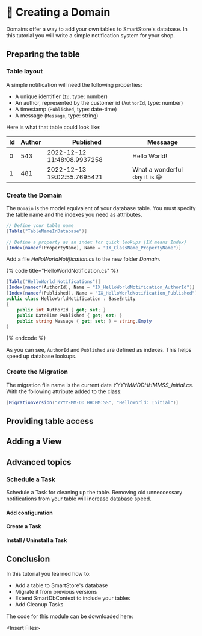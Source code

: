 # 🥚 Creating a Domain

Domains offer a way to add your own tables to SmartStore's database. In this tutorial you will write a simple notification system for your shop.

## Preparing the table

### Table layout

A simple notification will need the following properties:

* A unique identifier (`Id`, type: number)
* An author, represented by the customer id (`AuthorId`, type: number)
* A timestamp (`Published`, type: date-time)
* A message (`Message`, type: string)

Here is what that table could look like:

| Id | Author | Published                   | Messaage                           |
| -- | ------ | --------------------------- | ---------------------------------- |
| 0  | 543    | 2022-12-12 11:48:08.9937258 | Hello World!                       |
| 1  | 481    | 2022-12-13 19:02:55.7695421 | What a wonderful day it is :smile: |

### Create the Domain

The `Domain` is the model equivalent of your database table. You must specify the table name and the indexes you need as attributes.

```csharp
// Define your table name
[Table("TableNameInDatabase")]

// Define a property as an index for quick lookups (IX means Index)
[Index(nameof(PropertyName), Name = "IX_ClassName_PropertyName")]
```

Add a file _HelloWorldNotification.cs_ to the new folder _Domain_.

{% code title="HelloWorldNotification.cs" %}
```csharp
[Table("HelloWorld_Notifications")]
[Index(nameof(AuthorId), Name = "IX_HelloWorldNotification_AuthorId")]
[Index(nameof(Published), Name = "IX_HelloWorldNotification_Published")]
public class HelloWorldNotification : BaseEntity
{
    public int AuthorId { get; set; }
    public DateTime Published { get; set; }
    public string Message { get; set; } = string.Empty
}
```
{% endcode %}

As you can see, `AuthorId` and `Published` are defined as indexes. This helps speed up database lookups.

### Create the Migration

The migration file name is the current date _YYYYMMDDHHMMSS\_Initial.cs_. With the following attribute added to the class:

```csharp
[MigrationVersion("YYYY-MM-DD HH:MM:SS", "HelloWorld: Initial")]
```

## Providing table access

## Adding a View

## Advanced topics

### Schedule a Task

Schedule a Task for cleaning up the table. Removing old unneccessary notifications from your table will increase database speed.

#### Add configuration

#### Create a Task

#### Install / Uninstall a Task

## Conclusion

In this tutorial you learned how to:

* Add a table to SmartStore's database
* Migrate it from previous versions
* Extend SmartDbContext to include your tables
* Add Cleanup Tasks

The code for this module can be downloaded here:

\<Insert Files>
